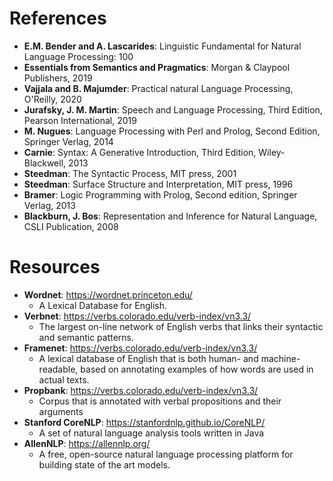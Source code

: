 # References
- <b>E.M. Bender and A. Lascarides</b>: Linguistic Fundamental for Natural Language Processing: 100
- <b>Essentials from Semantics and Pragmatics</b>: Morgan & Claypool Publishers, 2019
- <b>Vajjala and B. Majumder</b>: Practical natural Language Processing, O'Reilly, 2020
- <b>Jurafsky, J. M. Martin</b>: Speech and Language Processing, Third Edition, Pearson International, 2019
- <b>M. Nugues</b>: Language Processing with Perl and Prolog, Second Edition, Springer Verlag, 2014
- <b>Carnie</b>: Syntax: A Generative Introduction, Third Edition, Wiley-Blackwell, 2013
- <b>Steedman</b>: The Syntactic Process, MIT press, 2001
- <b>Steedman</b>: Surface Structure and Interpretation, MIT press, 1996
- <b>Bramer</b>: Logic Programming with Prolog, Second edition, Springer Verlag, 2013
- <b>Blackburn, J. Bos</b>: Representation and Inference for Natural Language, CSLI Publication, 2008

# Resources
- <b>Wordnet</b>: https://wordnet.princeton.edu/
    - A Lexical Database for English.
- <b>Verbnet</b>: https://verbs.colorado.edu/verb-index/vn3.3/
    - The largest on-line network of English verbs that links their syntactic and semantic patterns.
- <b>Framenet</b>: https://verbs.colorado.edu/verb-index/vn3.3/
    - A lexical database of English that is both human- and machine-readable, based on annotating examples of how words are used in actual texts.
- <b>Propbank</b>: https://verbs.colorado.edu/verb-index/vn3.3/
    - Corpus that is annotated with verbal propositions and their arguments
- <b>Stanford CoreNLP</b>: https://stanfordnlp.github.io/CoreNLP/
    - A set of natural language analysis tools written in Java
- <b>AllenNLP</b>: https://allennlp.org/
    - A free, open-source natural language processing platform for building state of the art models.